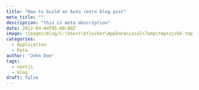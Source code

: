 ```yaml
---
title: "How to build an Auto retro blog post"
meta_title: ""
description: "this is meta description"
date: 2022-04-04T05:00:00Z
image: /images/blog/C:\Users\bfischer\AppData\Local\Temp\tmpsxjvbh.tmp 1920x1080 24bit P JFIF,ICC [OK] 250794 --> 188436 bytes (24.86%), optimized. How-to-build-an-Auto-retro-blog-post_opt_1.jpg
categories:
  - Application
  - Data
author: "John Doe"
tags:
  - nextjs
  - blog
draft: false
---
```




